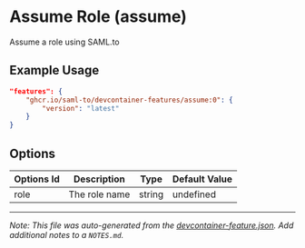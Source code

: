 
# Assume Role (assume)

Assume a role using SAML.to

## Example Usage

```json
"features": {
    "ghcr.io/saml-to/devcontainer-features/assume:0": {
        "version": "latest"
    }
}
```

## Options

| Options Id | Description | Type | Default Value |
|-----|-----|-----|-----|
| role | The role name | string | undefined |



---

_Note: This file was auto-generated from the [devcontainer-feature.json](https://github.com/saml-to/devcontainer-features/blob/main/src/assume/devcontainer-feature.json).  Add additional notes to a `NOTES.md`._
